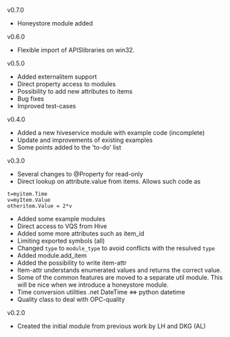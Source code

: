 v0.7.0
- Honeystore module added

v0.6.0
 - Flexible import of APISlibraries on win32. 

v0.5.0
- Added externalitem support
- Direct property access to modules
- Possibility to add new attributes to items
- Bug fixes
- Improved test-cases

v0.4.0
- Added a new hiveservice module with example code (incomplete)
- Update and improvements of existing examples
- Some points added to the 'to-do' list

v0.3.0
- Several changes to @Property for read-only
- Direct lookup on attribute.value from items. Allows such code as
```
t=myitem.Time
v=myItem.Value
otheritem.Value = 2*v
```
- Added some example modules
- Direct access to VQS from Hive
- Added some more attributes such as item_id
- Limiting exported symbols (all)
- Changed `type` to `module_type` to avoid conflicts with the resulved `type`
- Added module.add_item
- Added the possibility to write item-attr
- Item-attr understands enumerated values and returns the correct value.
- Some of the common features are moved to a separate util module. This will be nice when we introduce a honeystore module.
- Time conversion utilities .net DateTime <=> python datetime
- Quality class to deal with OPC-quality

v0.2.0
- Created the initial module from previous work by LH and DKG (AL)